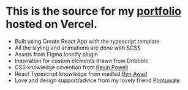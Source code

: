 # This is the source for my [portfolio](https://portfolio-bhombalziyad.vercel.app/) hosted on Vercel.

- Built using Create React App with the typescript template
- All the styling and animations are done with SCSS
- Assets from Figma Iconify plugin
- Inspiration for custom elements drawn from Dribbble
- CSS knowledge covention from [Kevin Powell](https://www.youtube.com/kepowob)
- React Typescript knowledge from madlad [Ben Awad](https://www.youtube.com/c/BenAwad97)
- Love and design support/advice from my lovely friend [Photuwale](https://www.instagram.com/photuwale/)
